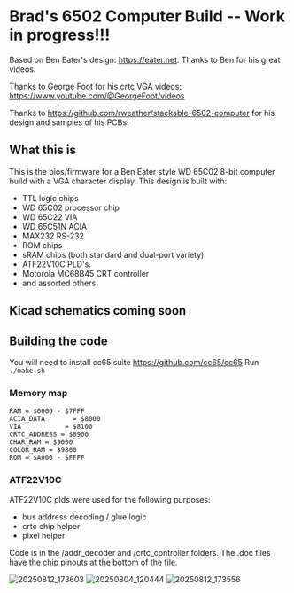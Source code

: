 # Brad's 6502 Computer Build -- Work in progress!!!
Based on Ben Eater's design: https://eater.net. Thanks to Ben for his great videos.

Thanks to George Foot for his crtc VGA videos: https://www.youtube.com/@GeorgeFoot/videos

Thanks to https://github.com/rweather/stackable-6502-computer for his design and samples of his PCBs!

## What this is
This is the bios/firmware for a Ben Eater style WD 65C02 8-bit computer build with a VGA character display. This design is built with:
* TTL logic chips
* WD 65C02 processor chip
* WD 65C22 VIA
* WD 65C51N ACIA
* MAX232 RS-232
* ROM chips
* sRAM chips (both standard and dual-port variety)
* ATF22V10C PLD's.
* Motorola MC68B45 CRT controller
* and assorted others

## Kicad schematics coming soon

## Building the code
You will need to install cc65 suite
https://github.com/cc65/cc65
Run ```./make.sh```

### Memory map
```
RAM = $0000 - $7FFF
ACIA_DATA       = $8000
VIA           = $8100
CRTC_ADDRESS = $8900
CHAR_RAM = $9000
COLOR_RAM = $9800
ROM = $A000 - $FFFF
```

### ATF22V10C
ATF22V10C plds were used for the following purposes:
* bus address decoding / glue logic
* crtc chip helper
* pixel helper
  
Code is in the /addr_decoder and /crtc_controller folders. The .doc files have the chip pinouts at the bottom of the file.

![20250812_173603](https://github.com/user-attachments/assets/84d05559-f159-402a-8e1a-f46dc62f8b88)
![20250804_120444](https://github.com/user-attachments/assets/e2e5c8dd-4128-40c7-a7a2-0bf37f97e545)
![20250812_173556](https://github.com/user-attachments/assets/0a4da1c0-c5b6-462e-b5ba-dcf7d3f7ab3e)


